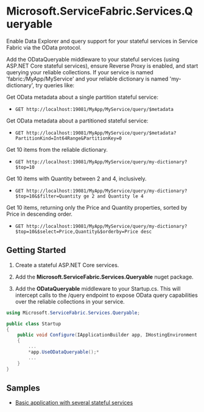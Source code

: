 # Microsoft.ServiceFabric.Services.Queryable

Enable Data Explorer and query support for your stateful services in Service Fabric via the OData protocol.

Add the ODataQueryable middleware to your stateful services (using ASP.NET Core stateful services), ensure Reverse Proxy is enabled, and start querying your reliable collections.  If your service is named 'fabric:/MyApp/MyService' and your reliable dictionary is named 'my-dictionary', try queries like:

Get OData metadata about a single partition stateful service:
- ```GET http://localhost:19081/MyApp/MyService/query/$metadata```

Get OData metadata about a partitioned stateful service:
- ```GET http://localhost:19081/MyApp/MyService/query/$metadata?PartitionKind=Int64Range&PartitionKey=0```

Get 10 items from the reliable dictionary.
- ```GET http://localhost:19081/MyApp/MyService/query/my-dictionary?$top=10```

Get 10 items with Quantity between 2 and 4, inclusively.
- ```GET http://localhost:19081/MyApp/MyService/query/my-dictionary?$top=10&$filter=Quantity ge 2 and Quantity le 4```

Get 10 items, returning only the Price and Quantity properties, sorted by Price in descending order.
- ```GET http://localhost:19081/MyApp/MyService/query/my-dictionary?$top=10&$select=Price,Quantity&$orderby=Price desc```

## Getting Started

1. Create a stateful ASP.NET Core services.

2. Add the **Microsoft.ServiceFabric.Services.Queryable** nuget package.

3. Add the **ODataQueryable** middleware to your Startup.cs.  This will intercept calls to the /query endpoint to expose OData query capabilities over the reliable collections in your service.

```csharp
using Microsoft.ServiceFabric.Services.Queryable;

public class Startup
{
	public void Configure(IApplicationBuilder app, IHostingEnvironment env, ILoggerFactory loggerFactory)
	{
		...
		*app.UseODataQueryable();*
		...
	}
}
```

## Samples

- [Basic application with several stateful services](samples/Basic)
